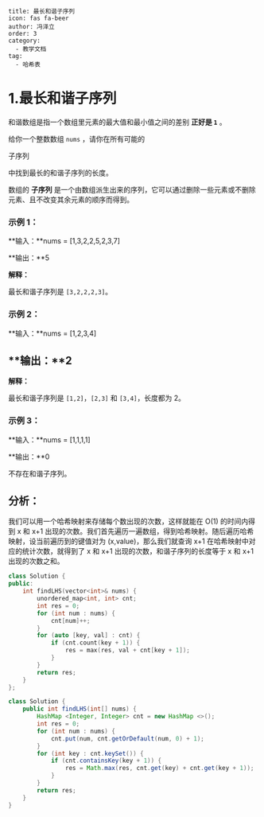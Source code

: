 ```
title: 最长和谐子序列
icon: fas fa-beer
author: 冯泽立
order: 3
category:
  - 教学文档
tag:
  - 哈希表
```



# 1.最长和谐子序列

和谐数组是指一个数组里元素的最大值和最小值之间的差别 **正好是 `1`** 。

给你一个整数数组 `nums` ，请你在所有可能的 

子序列

 中找到最长的和谐子序列的长度。

数组的 **子序列** 是一个由数组派生出来的序列，它可以通过删除一些元素或不删除元素、且不改变其余元素的顺序而得到。



### 示例 1：

**输入：**nums = [1,3,2,2,5,2,3,7]

**输出：**5

**解释：**

最长和谐子序列是 `[3,2,2,2,3]`。

### 示例 2：

**输入：**nums = [1,2,3,4]

## **输出：**2

**解释：**

最长和谐子序列是 `[1,2]`，`[2,3]` 和 `[3,4]`，长度都为 2。

### 示例 3：

**输入：**nums = [1,1,1,1]

**输出：**0

不存在和谐子序列。

## 分析：

我们可以用一个哈希映射来存储每个数出现的次数，这样就能在 O(1) 的时间内得到 x 和 x+1 出现的次数。我们首先遍历一遍数组，得到哈希映射。随后遍历哈希映射，设当前遍历到的键值对为 (x,value)，那么我们就查询 x+1 在哈希映射中对应的统计次数，就得到了 x 和 x+1 出现的次数，和谐子序列的长度等于 x 和 x+1 出现的次数之和。

```cpp
class Solution {
public:
    int findLHS(vector<int>& nums) {
        unordered_map<int, int> cnt;
        int res = 0;
        for (int num : nums) {
            cnt[num]++;
        }
        for (auto [key, val] : cnt) {
            if (cnt.count(key + 1)) {
                res = max(res, val + cnt[key + 1]);
            }
        }
        return res;
    }
};

```

```java
class Solution {
    public int findLHS(int[] nums) {
        HashMap <Integer, Integer> cnt = new HashMap <>();
        int res = 0;
        for (int num : nums) {
            cnt.put(num, cnt.getOrDefault(num, 0) + 1);
        }
        for (int key : cnt.keySet()) {
            if (cnt.containsKey(key + 1)) {
                res = Math.max(res, cnt.get(key) + cnt.get(key + 1));
            }
        }
        return res;
    }
}

```

